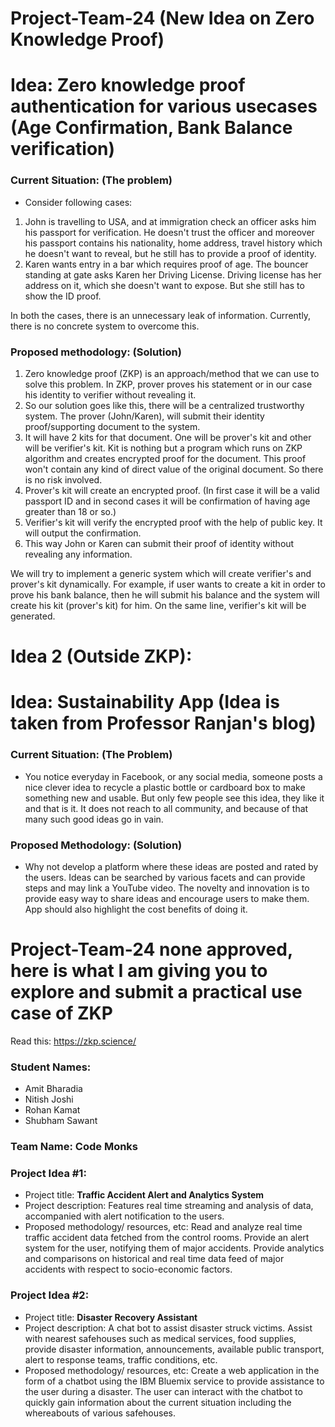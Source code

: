 # Project-Team-24 (New Idea on Zero Knowledge Proof)

# Idea: Zero knowledge proof authentication for various usecases (Age Confirmation, Bank Balance verification)

### Current Situation: (The problem)

* Consider following cases:
1. John is travelling to USA, and at immigration check an officer asks him his passport for verification.
He doesn't trust the officer and moreover his passport contains his nationality, home address, travel history which
he doesn't want to reveal, but he still has to provide a proof of identity.
2. Karen wants entry in a bar which requires proof of age. The bouncer standing at gate asks Karen her Driving License.
Driving license has her address on it, which she doesn't want to expose. But she still has to show the ID proof.

In both the cases, there is an unnecessary leak of information. Currently, there is no concrete system to overcome this.

### Proposed methodology: (Solution)

1. Zero knowledge proof (ZKP) is an approach/method that we can use to solve this problem. In ZKP, prover proves his statement or in our case his identity to verifier without revealing it.
2. So our solution goes like this, there will be a centralized trustworthy system. The prover (John/Karen),
will submit their identity proof/supporting document to the system.
3. It will have 2 kits for that document. One will be prover's kit and other will be verifier's kit. Kit is nothing but a program which runs on ZKP algorithm and creates encrypted proof for the document. This proof won't contain any kind of direct value of the original document. So there is no risk involved.
4. Prover's kit will create an encrypted proof. (In first case it will be a valid passport ID and in second cases
it will be confirmation of having age greater than 18 or so.)
5. Verifier's kit will verify the encrypted proof with the help of public key. It will output the confirmation.
6. This way John or Karen can submit their proof of identity without revealing any information.

We will try to implement a generic system which will create verifier's and prover's kit dynamically.
For example, if user wants to create a kit in order to prove his bank balance, then he will submit his balance
and the system will create his kit (prover's kit) for him. On the same line, verifier's kit will be generated.

# Idea 2 (Outside ZKP):

# Idea: Sustainability App (Idea is taken from Professor Ranjan's blog)

### Current Situation: (The Problem)
* You notice everyday in Facebook, or any social media, someone posts a nice clever idea to recycle a plastic bottle or cardboard box to make something  new and usable. But only few people see this idea, they like it and that is it. It does not reach to all community, and because of that many such good ideas go in vain.

### Proposed Methodology: (Solution)

* Why not develop a platform where these ideas are posted and rated by the users. Ideas can be searched by various facets and can provide steps and may link a YouTube video. The novelty and innovation is to provide easy way to share ideas and encourage users to make them. App should also highlight the cost benefits of doing  it.

# Project-Team-24 none approved, here is what I am giving you to explore and submit a practical use case of ZKP
Read this: https://zkp.science/

### Student Names:
  * Amit Bharadia
  * Nitish Joshi
  * Rohan Kamat
  * Shubham Sawant

### Team Name: Code Monks

### Project Idea #1:
  * Project title: **Traffic Accident Alert and Analytics System**
  * Project description:
    Features real time streaming and analysis of data, accompanied with alert notification to the users.
  * Proposed methodology/ resources, etc:
    Read and analyze real time traffic accident data fetched from the control rooms. Provide an alert system for the user, notifying them of major accidents. Provide analytics and comparisons on historical and real time data feed of major accidents with respect to socio-economic factors.

### Project Idea #2:
  * Project title: **Disaster Recovery Assistant**
  * Project description:
    A chat bot to assist disaster struck victims. Assist with nearest safehouses such as medical services, food supplies, provide disaster information, announcements, available public transport, alert to response teams, traffic conditions, etc.
  * Proposed methodology/ resources, etc:
    Create a web application in the form of a chatbot using the IBM Bluemix service to provide assistance to the user during a disaster. The user can interact with the chatbot to quickly gain information about the current situation including the whereabouts of various safehouses.

